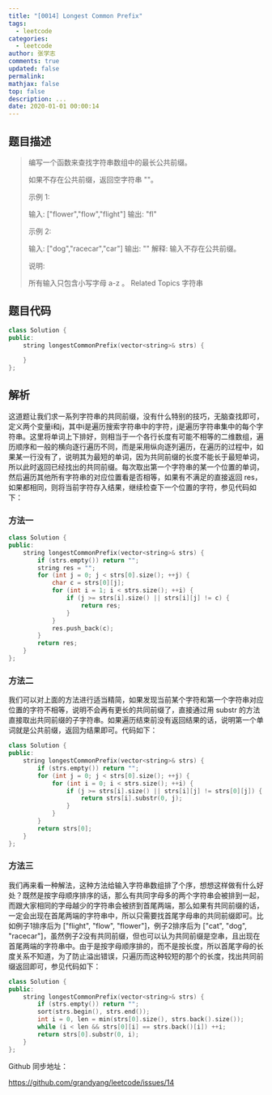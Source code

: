 ```yaml
---
title: "[0014] Longest Common Prefix"
tags:
  - leetcode
categories:
  - leetcode
author: 张学志
comments: true
updated: false
permalink:
mathjax: false
top: false
description: ...
date: 2020-01-01 00:00:14
---
```


## 题目描述

> 编写一个函数来查找字符串数组中的最长公共前缀。 
> 
> 如果不存在公共前缀，返回空字符串 ""。 
> 
> 示例 1: 
> 
> 输入: ["flower","flow","flight"]
> 输出: "fl"
> 
> 
> 示例 2: 
> 
> 输入: ["dog","racecar","car"]
> 输出: ""
> 解释: 输入不存在公共前缀。
> 
> 
> 说明: 
> 
> 所有输入只包含小写字母 a-z 。 
> Related Topics 字符串

## 题目代码

```cpp
class Solution {
public:
    string longestCommonPrefix(vector<string>& strs) {
        
    }
};
```

## 解析

这道题让我们求一系列字符串的共同前缀，没有什么特别的技巧，无脑查找即可，定义两个变量i和j，其中i是遍历搜索字符串中的字符，j是遍历字符串集中的每个字符串。这里将单词上下排好，则相当于一个各行长度有可能不相等的二维数组，遍历顺序和一般的横向逐行遍历不同，而是采用纵向逐列遍历，在遍历的过程中，如果某一行没有了，说明其为最短的单词，因为共同前缀的长度不能长于最短单词，所以此时返回已经找出的共同前缀。每次取出第一个字符串的某一个位置的单词，然后遍历其他所有字符串的对应位置看是否相等，如果有不满足的直接返回 res，如果都相同，则将当前字符存入结果，继续检查下一个位置的字符，参见代码如下：

### 方法一

```cpp
class Solution {
public:
    string longestCommonPrefix(vector<string>& strs) {
        if (strs.empty()) return "";
        string res = "";
        for (int j = 0; j < strs[0].size(); ++j) {
            char c = strs[0][j];
            for (int i = 1; i < strs.size(); ++i) {
                if (j >= strs[i].size() || strs[i][j] != c) {
                    return res;
                }
            }
            res.push_back(c);
        }
        return res;
    }
};
```

### 方法二

我们可以对上面的方法进行适当精简，如果发现当前某个字符和第一个字符串对应位置的字符不相等，说明不会再有更长的共同前缀了，直接通过用 substr 的方法直接取出共同前缀的子字符串。如果遍历结束前没有返回结果的话，说明第一个单词就是公共前缀，返回为结果即可。代码如下：

```cpp
class Solution {
public:
    string longestCommonPrefix(vector<string>& strs) {
        if (strs.empty()) return "";
        for (int j = 0; j < strs[0].size(); ++j) {
            for (int i = 0; i < strs.size(); ++i) {
                if (j >= strs[i].size() || strs[i][j] != strs[0][j]) {
                    return strs[i].substr(0, j);
                }
            }
        }
        return strs[0];
    }
};
```

### 方法三

我们再来看一种解法，这种方法给输入字符串数组排了个序，想想这样做有什么好处？既然是按字母顺序排序的话，那么有共同字母多的两个字符串会被排到一起，而跟大家相同的字母越少的字符串会被挤到首尾两端，那么如果有共同前缀的话，一定会出现在首尾两端的字符串中，所以只需要找首尾字母串的共同前缀即可。比如例子1排序后为 ["flight", "flow", "flower"]，例子2排序后为 ["cat", "dog", "racecar"]，虽然例子2没有共同前缀，但也可以认为共同前缀是空串，且出现在首尾两端的字符串中。由于是按字母顺序排的，而不是按长度，所以首尾字母的长度关系不知道，为了防止溢出错误，只遍历而这种较短的那个的长度，找出共同前缀返回即可，参见代码如下：

```cpp
class Solution {
public:
    string longestCommonPrefix(vector<string>& strs) {
        if (strs.empty()) return "";
        sort(strs.begin(), strs.end());
        int i = 0, len = min(strs[0].size(), strs.back().size());
        while (i < len && strs[0][i] == strs.back()[i]) ++i;
        return strs[0].substr(0, i);
    }
};
```

Github 同步地址：

https://github.com/grandyang/leetcode/issues/14